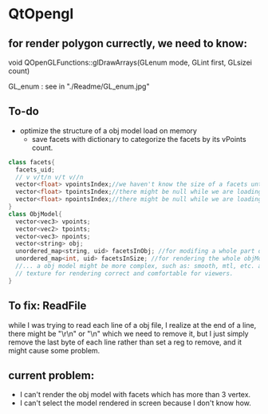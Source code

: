 # QtOpengl

## for render polygon currectly, we need to know:

void QOpenGLFunctions::glDrawArrays(GLenum mode, GLint first, GLsizei count)

GL_enum : see in "./Readme/GL_enum.jpg"


<!-- <img src="./README/GLenum.png" style="zoom:100%;" /> -->

## To-do
- optimize the structure of a obj model load on memory
  - save facets with dictionary to categorize the facets by its vPoints count.
```c++
class facets{
  facets_uid;
  // v v/t/n v/t v//n
  vector<float> vpointsIndex;//we haven't know the size of a facets until we loaded it.
  vector<float> tpointsIndex;//there might be null while we are loading, so we might check if it exists.
  vector<float> npointsIndex;//there might be null while we are loading, so we might check if it exists.
}
class ObjModel{
  vector<vec3> vpoints;
  vector<vec2> tpoints;
  vector<vec3> npoints;
  vector<string> obj;
  unordered_map<string, uid> facetsInObj; //for modifing a whole part of a objModel.
  unordered_map<int, uid> facetsInSize; //for rendering the whole objModel on Screen by opengl functions correctly.
  //... a obj model might be more complex, such as: smooth, mtl, etc. and I will and be willing to fix all of them to build this project after I finish my current emergent works.
  // texture for rendering correct and comfortable for viewers.
}

```
## To fix: ReadFile
while I was trying to read each line of a obj file, I realize at the end of a line, there might be "\r\n" or "\n" which we need to remove it, but I just simply remove the last byte of each line rather than set a reg to remove, and it might cause some problem.

## current problem:
- I can't render the obj model with facets which has more than 3 vertex.
- I can't select the model rendered in screen because I don't know how.
